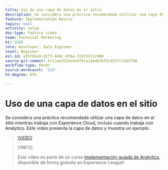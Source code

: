 ```yaml
---
title: Uso de una capa de datos en el sitio
description: Se considera una práctica recomendada utilizar una capa de datos en el sitio mientras trabaja con Experience Cloud, incluso cuando trabaja con Adobe Analytics. Este vídeo presenta la capa de datos y muestra un ejemplo.
feature: Implementation Basics
topics: null
activity: setup
doc-type: feature video
team: Technical Marketing
kt: 3585
role: Developer, Data Engineer
level: Beginner
exl-id: a357b5a9-b1f3-449c-9f6e-31613211c009
source-git-commit: 5c11ee3222e5e3f81a13ed8fbf2cd22fc32b1740
workflow-type: tm+mt
source-wordcount: '113'
ht-degree: 85%

---
```


# Uso de una capa de datos en el sitio

Se considera una práctica recomendada utilizar una capa de datos en el sitio mientras trabaja con Experience Cloud, incluso cuando trabaja con Analytics. Este vídeo presenta la capa de datos y muestra un ejemplo.

>[!VIDEO](https://video.tv.adobe.com/v/28775/?quality=12)

>[!INFO]
>
> Este vídeo es parte de un curso [Implementación guiada de Analytics](https://experienceleague.adobe.com/?recommended=Analytics-D-1-2019.1), disponible de forma gratuita en Experience League!